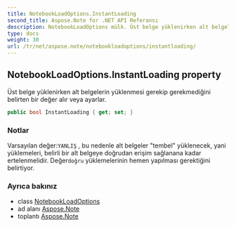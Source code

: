 ```yaml
---
title: NotebookLoadOptions.InstantLoading
second_title: Aspose.Note for .NET API Referansı
description: NotebookLoadOptions mülk. Üst belge yüklenirken alt belgelerin yüklenmesi gerekip gerekmediğini belirten bir değer alır veya ayarlar.
type: docs
weight: 30
url: /tr/net/aspose.note/notebookloadoptions/instantloading/
---
```

## NotebookLoadOptions.InstantLoading property

Üst belge yüklenirken alt belgelerin yüklenmesi gerekip gerekmediğini belirten bir değer alır veya ayarlar.

```csharp
public bool InstantLoading { get; set; }
```

### Notlar

Varsayılan değer:`YANLIŞ` , bu nedenle alt belgeler "tembel" yüklenecek, yani yüklemeleri, belirli bir alt belgeye doğrudan erişim sağlanana kadar ertelenmelidir. Değer`doğru` yüklemelerinin hemen yapılması gerektiğini belirtiyor.

### Ayrıca bakınız

* class [NotebookLoadOptions](../)
* ad alanı [Aspose.Note](../../notebookloadoptions/)
* toplantı [Aspose.Note](../../../)


